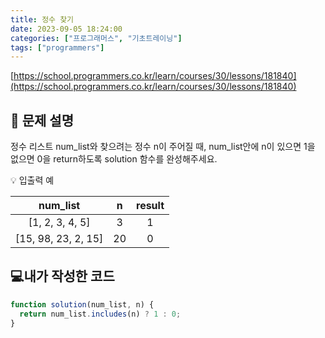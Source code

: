 ```yaml
---
title: 정수 찾기
date: 2023-09-05 18:24:00
categories: ["프로그래머스", "기초트레이닝"]
tags: ["programmers"]
---
```


[https://school.programmers.co.kr/learn/courses/30/lessons/181840](https://school.programmers.co.kr/learn/courses/30/lessons/181840)

## 📔 문제 설명

정수 리스트 num_list와 찾으려는 정수 n이 주어질 때, num_list안에 n이 있으면 1을 없으면 0을 return하도록 solution 함수를 완성해주세요.

💡 입출력 예

|      num_list       |  n  | result |
| :-----------------: | :-: | :----: |
|   [1, 2, 3, 4, 5]   |  3  |   1    |
| [15, 98, 23, 2, 15] | 20  |   0    |

## 💻내가 작성한 코드

```js
function solution(num_list, n) {
  return num_list.includes(n) ? 1 : 0;
}
```
